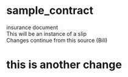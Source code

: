# sample_contract
insurance document  
This will be an instance of a slip  
Changes continue from this source (Bill)  
# this is another change  
